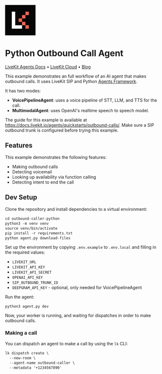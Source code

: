 <a href="https://livekit.io/">
  <img src="./.github/assets/livekit-mark.png" alt="LiveKit logo" width="100" height="100">
</a>

# Python Outbound Call Agent

<p>
  <a href="https://docs.livekit.io/agents/overview/">LiveKit Agents Docs</a>
  •
  <a href="https://livekit.io/cloud">LiveKit Cloud</a>
  •
  <a href="https://blog.livekit.io/">Blog</a>
</p>

This example demonstrates an full workflow of an AI agent that makes outbound calls. It uses LiveKit SIP and Python [Agents Framework](https://github.com/livekit/agents).

It has two modes:

- **VoicePipelineAgent**: uses a voice pipeline of STT, LLM, and TTS for the call.
- **MultimodalAgent**: uses OpenAI's realtime speech to speech model.

The guide for this example is available at https://docs.livekit.io/agents/quickstarts/outbound-calls/. Make sure a SIP outbound trunk is configured before trying this example.

## Features

This example demonstrates the following features:

- Making outbound calls
- Detecting voicemail
- Looking up availability via function calling
- Detecting intent to end the call

## Dev Setup

Clone the repository and install dependencies to a virtual environment:

```shell
cd outbound-caller-python
python3 -m venv venv
source venv/bin/activate
pip install -r requirements.txt
python agent.py download-files
```

Set up the environment by copying `.env.example` to `.env.local` and filling in the required values:

- `LIVEKIT_URL`
- `LIVEKIT_API_KEY`
- `LIVEKIT_API_SECRET`
- `OPENAI_API_KEY`
- `SIP_OUTBOUND_TRUNK_ID`
- `DEEPGRAM_API_KEY` - optional, only needed for VoicePipelineAgent

Run the agent:

```shell
python3 agent.py dev
```

Now, your worker is running, and waiting for dispatches in order to make outbound calls.

### Making a call

You can dispatch an agent to make a call by using the `lk` CLI:

```shell
lk dispatch create \
  --new-room \
  --agent-name outbound-caller \
  --metadata '+1234567890'
```
